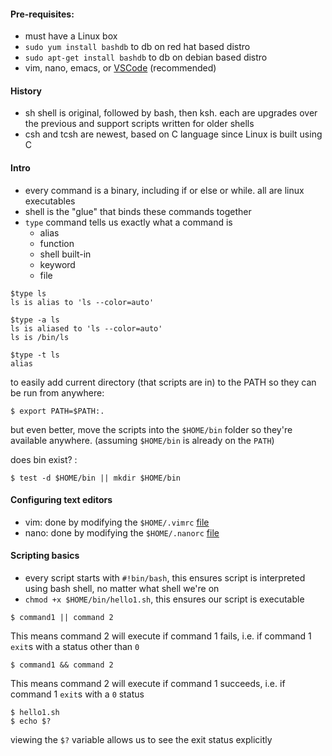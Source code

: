 #### Pre-requisites:
- must have a Linux box
- `sudo yum install bashdb` to db on red hat based distro
- `sudo apt-get install bashdb` to db on debian based distro
- vim, nano, emacs, or [VSCode](https://code.visualstudio.com/) (recommended)

#### History
- sh shell is original, followed by bash, then ksh. each are upgrades over the previous and support scripts written for older shells
- csh and tcsh are newest, based on C language since Linux is built using C

#### Intro
- every command is a binary, including if or else or while. all are linux executables
- shell is the "glue" that binds these commands together
- `type` command tells us exactly what a command is
  - alias
  - function
  - shell built-in
  - keyword
  - file
```Shell
$type ls
ls is alias to 'ls --color=auto'
```

```Shell
$type -a ls
ls is aliased to 'ls --color=auto'
ls is /bin/ls
```

```Shell
$type -t ls
alias
```
to easily add current directory (that scripts are in) to the PATH so they can be run from anywhere:
```Shell
$ export PATH=$PATH:.
```
but even better, move the scripts into the `$HOME/bin` folder so they're available anywhere. (assuming `$HOME/bin` is already on the `PATH`)

does bin exist? :
```Shell
$ test -d $HOME/bin || mkdir $HOME/bin
```

#### Configuring text editors
- vim: done by modifying the `$HOME/.vimrc` [file](./.vimrc)
- nano: done by modifying the `$HOME/.nanorc` [file](./.nanorc)

#### Scripting basics
- every script starts with `#!bin/bash`, this ensures script is interpreted using bash shell, no matter what shell we're on
- `chmod +x $HOME/bin/hello1.sh`, this ensures our script is executable
```Shell
$ command1 || command 2
```
This means command 2 will execute if command 1 fails, i.e. if command 1 `exit`s with a status other than `0`
```Shell
$ command1 && command 2
```
This means command 2 will execute if command 1 succeeds, i.e. if command 1 `exit`s with a `0` status
```Shell
$ hello1.sh
$ echo $?
```
viewing the `$?` variable allows us to see the exit status explicitly

